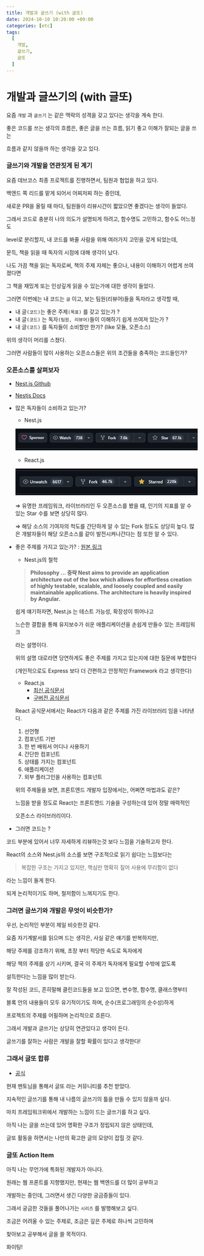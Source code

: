 ```yaml
---
title: 개발과 글쓰기 (with 글또)
date: 2024-10-10 10:20:00 +09:00
categories: [etc]
tags:
  [
    개발,
    글쓰기,
    글또
  ]
---
```

# 개발과 글쓰기의 (with 글또)

요즘 `개발` 과 `글쓰기` 는 같은 맥락의 성격을 갖고 있다는 생각을 계속 한다.

좋은 코드를 쓰는 생각의 흐름은, 좋은 글을 쓰는 흐름, 읽기 좋고 이해가 잘되는 글을 쓰는

흐름과 같지 않을까 하는 생각을 갖고 있다.

### 글쓰기와 개발을 연관짓게 된 계기

요즘 데브코스 최종 프로젝트를 진행하면서, 팀원과 협업을 하고 있다.

백엔드 쪽 리드를 맡게 되어서 어찌저찌 하는 중인데,

새로운 PR을 올릴 때 마다, 팀원들이 리뷰시간이 짧았으면 좋겠다는 생각이 들었다.

그래서 코드로 충분히 나의 의도가 설명되게 하려고, 함수명도 고민하고, 함수도 어느정도

level로 분리할지, 내 코드를 봐줄 사람을 위해 여러가지 고민을 갖게 되었는데,

문득, 책을 읽을 때 독자의 시점에 대해 생각이 났다.

나도 가끔 책을 읽는 독자로써, 책의 주제 자체는 좋으나, 내용이 이해하기 어렵게 쓰여졌다면

그 책을 재밌게 또는 인상깊게 읽을 수 있는가에 대한 생각이 들었다.

그러면 이번에는 내 코드는 `글` 이고, 보는 팀원(리뷰어)들을 독자라고 생각할 때,

- 내 글`(코드)`는 좋은 주제`(목표)` 를 갖고 있는가 ?
- 내 글`(코드)` 는 독자`(팀원, 리뷰어)`들이 이해하기 쉽게 쓰여져 있는가 ?
- 내 글`(코드)` 를 독자들이 소비할만 한가? (like 모듈, 오픈소스)

위의 생각이 머리를 스쳤다.

그러면 사람들이 많이 사용하는 오픈소스들은 위의 조건들을 충족하는 코드들인가?

### 오픈소스를 살펴보자

- [Nest.js Github](https://github.com/nestjs/nest)
- [Nestjs Docs](https://docs.nestjs.com/)

- 많은 독자들이 소비하고 있는가?
    - Nest.js
    
    ![Nest.js Star](../assets/img/post/2024/10/Nest-star.png)
    
    - React.js
    
    ![React Star](../assets/img/post/2024/10/react-star.png)
    
    ⇒ 유명한 프레임워크, 라이브러리인 두 오픈소스를 봤을 떄, 인기의 지표를 알 수 있는 Star 수를 보면 상당히 많다.
    
    ⇒ 해당 소스의 기여자의 척도를 간단하게 알 수 있는 Fork 정도도 상당히 높다.
    많은 개발자들이 해당 오픈소스를 같이 발전시켜나간다는 점 또한 알 수 있다.
    
- 좋은 주제를 가지고 있는가? : [원본 링크](https://github.com/nestjs/nest?tab=readme-ov-file#philosophy)
    - Nest.js의 철학
    
    > **Philosophy
    … 중략
    Nest aims to provide an application architecture out of the box which allows for effortless creation of highly testable, scalable, and loosely coupled and easily maintainable applications. The architecture is heavily inspired by Angular.**
    > 
    
    쉽게 얘기하자면, Nest.js 는 테스트 가능성, 확장성이 뛰어나고
    
    느슨한 결합을 통해 유지보수가 쉬운 애플리케이션을 손쉽게 만들수 있는 프레임워크
    
    라는 설명이다.
    
    위의 설명 대로라면 당연하게도 좋은 주제를 가지고 있는지에 대한 질문에 부합한다
    
    (개인적으로도 Express 보다 더 간편하고 안정적인 Framework 라고 생각한다)
    
    - React.js
        - [최신 공식문서](https://ko.react.dev/)
        - [구버전 공식문서](https://ko.legacy.reactjs.org/)
    
    React 공식문서에서는 React가 다음과 같은 주제를 가진 라이브러리 임을 나타낸다.
    
    1. 선언형
    2. 컴포넌트 기반
    3. 한 번 배워서 어디나 사용하기
    4. 간단한 컴포넌트
    5. 상태를 가지는 컴포넌트
    6. 애플리케이션
    7. 외부 플러그인을 사용하는 컴포넌트
    
    위의 주제들을 보면, 프론트엔드 개발자 입장에서는, 어쩌면 마법과도 같은?
    
    느낌을 받을 정도로 React는 프론트엔드 기술을 구성하는데 있어 정말 매력적인
    
    오픈소스 라이브러리이다.
    
- 그러면 코드는 ?

코드 부분에 있어서 너무 자세하게 리뷰하는것 보다 느낌을 기술하고자 한다.

React의 소스와 Nest.js의 소스를 보면 구조적으로 읽기 쉽다는 느낌보다는

> 복잡한 구조는 가지고 있지만, 핵심만 명확히 짚어 사용에 무리함이 없다
> 

라는 느낌이 들게 한다.

되게 논리적이기도 하며, 철저함이 느껴지기도 한다.

### 그러면 글쓰기와 개발은 무엇이 비슷한가?

우선, 논리적인 부분이 제일 비슷한것 같다.

요즘 자기계발서를 읽으며 드는 생각은, 사실 같은 얘기를 반복하지만, 

해당 주제를 강조하기 위해, 초장 부터 적당한 속도로 독자에게 

해당 책의 주제를 상기 시키며, 결국 이 주제가 독자에게 필요할 수밖에 없도록

설득한다는 느낌을 많이 받는다.

잘 작성된 코드, 흔히말해 클린코드들을 보고 있으면, 변수명, 함수명, 클래스명부터

블록 안의 내용들이 모두 유기적이기도 하며, 순수(프로그래밍의 순수성)하게

프로젝트의 주제를 어필하며 논리적으로 흐른다.

그래서 개발과 글쓰기는 상당히 연관있다고 생각이 든다.

글쓰기를 잘하는 사람은 개발을 잘할 확률이 있다고 생각한다!

### 그래서 글또 합류

- [공식](https://geultto.github.io/)

현재 멘토님을 통해서 글또 라는 커뮤니티를 추천 받았다.

지속적인 글쓰기를 통해 내 나름의 글쓰기의 틀을 만들 수 있지 않을까 싶다.

마치 프레임워크위에서 개발하는 느낌이 드는 글쓰기를 하고 싶다.

아직 나는 글을 쓰는데 있어 명확한 구조가 정립되지 않은 상태인데,

글또 활동을 하면서는 나만의 확고한 글의 모양이 잡힐 것 같다.

### 글또 Action Item

아직 나는 무언가에 특화된 개발자가 아니다.

원래는 웹 프론트를 지향했지만, 현재는 웹 백엔드를 더 많이 공부하고

개발하는 중인데, 그러면서 생긴 다양한 궁금증들이 있다.

그래서 궁금한 것들을 풀어나가는 `시리즈` 를 발행해보고 싶다.

조금은 어려울 수 있는 주제로, 조금은 깊은 주제로 하나씩 고민하며

찾아보고 공부해서 글을 쓸 목적이다.

화이팅!